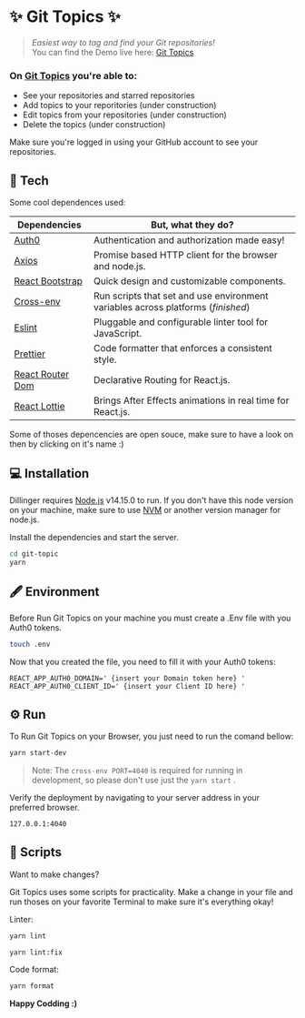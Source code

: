 # ✨  Git Topics  ✨
> _Easiest way to tag and find your Git repositories!_  
> You can find the Demo live here: [Git Topics][gt]

### On [Git Topics][gt] you're able to:
- See your repositories and starred repositories
- Add topics to your reporitories (under construction)
- Edit topics from your repositories (under construction)
- Delete the topics (under construction)

 Make sure you're logged in using your GitHub account to see your repositories.


## 💾 Tech 

Some cool dependences used:

| Dependencies | But, what they do? |
| ------ | ------ |
| [Auth0] | Authentication and authorization made easy! |
| [Axios] | Promise based HTTP client for the browser and node.js. |
| [React Bootstrap] | Quick design and customizable components. |
| [Cross-env] | Run scripts that set and use environment variables across platforms (*finished*) | 
| [Eslint] |  Pluggable and configurable linter tool for JavaScript. |
| [Prettier] | Code formatter that enforces a consistent style. |
| [React Router Dom]| Declarative Routing for React.js. |
| [React Lottie] | Brings After Effects animations in real time for React.js. |

Some of thoses depencencies are open souce, make sure to have a look on then by clicking on it's name :)

## 💻 Installation 

Dillinger requires [Node.js](https://nodejs.org/) v14.15.0 to run. 
If you don't have this node version on your machine, make sure to use [NVM](https://github.com/nvm-sh/nvm) or another version manager for node.js.

Install the dependencies and start the server.

```sh
cd git-topic
yarn
```

## 🖋 Environment 

Before Run Git Topics on your machine you must create a .Env file with you Auth0 tokens.

```sh
touch .env
```

Now that you created the file, you need to fill it with your Auth0 tokens:

```
REACT_APP_AUTH0_DOMAIN=' {insert your Domain token here} '
REACT_APP_AUTH0_CLIENT_ID=' {insert your Client ID here} '
```

## ⚙️ Run

To Run Git Topics on your Browser, you just need to run the comand bellow:

```sh
yarn start-dev
```
> Note: The `cross-env PORT=4040` is required for running in development, so please don't use just the `yarn start` .


Verify the deployment by navigating to your server address in
your preferred browser.

```sh
127.0.0.1:4040
```

## 📜 Scripts

Want to make changes?

Git Topics uses some scripts for practicality.
Make a change in your file and run thoses on your favorite Terminal to make sure it's everything okay!

Linter:

```sh
yarn lint
```

```sh
yarn lint:fix
```

Code format:

```sh
yarn format
```


**Happy Codding :)**

   [gt]: <https://git-topics.herokuapp.com/>
   [git-repo-url]: <https://github.com/JheyBerry/git-topic>
   [JheyBerry]: <https://github.com/JheyBerry>
   [Auth0]: <https://auth0.com/>
   [Axios]: <https://github.com/axios/axios>
   [Cross-env]: <https://github.com/kentcdodds/cross-env>
   [Eslint]: <https://eslint.org/>
   [Prettier]: <https://prettier.io/>
   [React Lottie]: <https://github.com/chenqingspring/react-lottie>
   [React Bootstrap]: <https://react-bootstrap.github.io/>
   [React Router Dom]: <https://reactrouter.com/>


